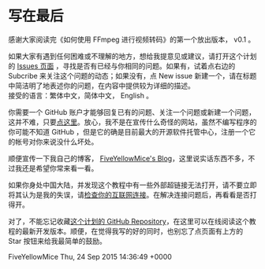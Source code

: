 # 写在最后

感谢大家阅读完《如何使用 FFmpeg 进行视频转码》的第一个放出版本， v0.1 。

如果大家有遇到任何困难或不理解的地方，想给我提意见或建议，请打开这个计划的 [Issues 页面][issues] ，寻找是否有已经与你相同的问题。如果有，试着点右边的 Subcribe 来关注这个问题的动态；如果没有，点 New issue 新建一个，请在标题中简洁明了地表述你的问题，在内容中提供较为详细的描述。  
接受的语言：繁体中文，简体中文， English 。

你需要一个 GitHub 账户才能够回复已有的问题、关注一个问题或新建一个问题，这并不难，只要[点这里][gh signup]。放心，我不是在宣传什么奇怪的网站，虽然不编写程序的你可能不知道 GitHub ，但是它的确是目前最大的开源软件托管中心，注册一个它的帐号对你来说没什么坏处。

顺便宣传一下我自己的博客， [FiveYellowMice's Blog][blog]，这里说实话东西不多，不过我还是希望你常来看一看。

如果你身处中国大陆，并发现这个教程中有一些外部超链接无法打开，请不要立即将其认为是我的失误，请[检查你的互联网连接][check connection]。在解决连接问题后，再看看是否打得开。

对了，不能忘记收藏[这个计划的 GitHub Repository][github repo]，在这里可以在线阅读这个教程的最新开发版本。顺便，在觉得我写的好的同时，也别忘了点页面有上方的 Star 按钮来给我最简单的鼓励。

FiveYellowMice
Thu, 24 Sep 2015 14:36:49 +0000

[issues]: https://github.com/FiveYellowMice/how-to-convert-videos-with-ffmpeg-zh/issues
[gh signup]: https://github.com/join
[blog]: https://fiveyellowmice.github.io
[check connection]: https://fiveyellowmice.github.io/onscripter-tutorial/cant-open.html
[github repo]: https://github.com/FiveYellowMice/how-to-convert-videos-with-ffmpeg-zh
